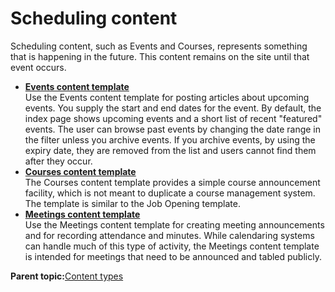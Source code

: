 # Scheduling content

Scheduling content, such as Events and Courses, represents something that is happening in the future. This content remains on the site until that event occurs.

-   **[Events content template](../ctc/ctc_arch_contypes_event.md)**  
Use the Events content template for posting articles about upcoming events. You supply the start and end dates for the event. By default, the index page shows upcoming events and a short list of recent "featured" events. The user can browse past events by changing the date range in the filter unless you archive events. If you archive events, by using the expiry date, they are removed from the list and users cannot find them after they occur.
-   **[Courses content template](../ctc/ctc_arch_contypes_course.md)**  
The Courses content template provides a simple course announcement facility, which is not meant to duplicate a course management system. The template is similar to the Job Opening template.
-   **[Meetings content template](../ctc/ctc_arch_contypes_meet.md)**  
Use the Meetings content template for creating meeting announcements and for recording attendance and minutes. While calendaring systems can handle much of this type of activity, the Meetings content template is intended for meetings that need to be announced and tabled publicly.

**Parent topic:**[Content types](../ctc/ctc_arch_contypes.md)

